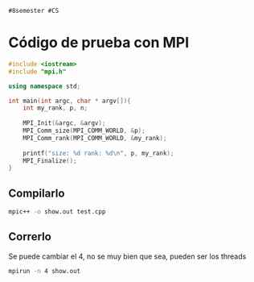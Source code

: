 	#8semester #CS 
# Código de prueba con MPI 
```cpp
#include <iostream>
#include "mpi.h"

using namespace std;

int main(int argc, char * argv[]){
	int my_rank, p, n;
	
	MPI_Init(&argc, &argv);
	MPI_Comm_size(MPI_COMM_WORLD, &p);
	MPI_Comm_rank(MPI_COMM_WORLD, &my_rank);
	
	printf("size: %d rank: %d\n", p, my_rank);
	MPI_Finalize();
}
```
## Compilarlo 
```bash
mpic++ -o show.out test.cpp
```
## Correrlo
Se puede cambiar el 4, no se muy bien que sea, pueden ser los threads
```bash
mpirun -n 4 show.out
```
